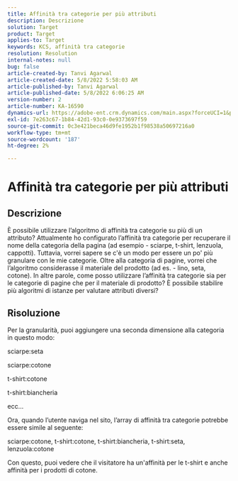 ```yaml
---
title: Affinità tra categorie per più attributi
description: Descrizione
solution: Target
product: Target
applies-to: Target
keywords: KCS, affinità tra categorie
resolution: Resolution
internal-notes: null
bug: false
article-created-by: Tanvi Agarwal
article-created-date: 5/8/2022 5:58:03 AM
article-published-by: Tanvi Agarwal
article-published-date: 5/8/2022 6:06:25 AM
version-number: 2
article-number: KA-16590
dynamics-url: https://adobe-ent.crm.dynamics.com/main.aspx?forceUCI=1&pagetype=entityrecord&etn=knowledgearticle&id=a8c617cd-93ce-ec11-a7b5-00224809c101
exl-id: 7e263c67-1b84-42d1-93c0-0e9373697f59
source-git-commit: 0c3e421beca46d9fe1952b1f98538a50697216a0
workflow-type: tm+mt
source-wordcount: '187'
ht-degree: 2%

---
```


# Affinità tra categorie per più attributi

## Descrizione

È possibile utilizzare l’algoritmo di affinità tra categorie su più di un attributo? Attualmente ho configurato l’affinità tra categorie per recuperare il nome della categoria della pagina (ad esempio - sciarpe, t-shirt, lenzuola, cappotti). Tuttavia, vorrei sapere se c&#39;è un modo per essere un po&#39; più granulare con le mie categorie. Oltre alla categoria di pagine, vorrei che l’algoritmo considerasse il materiale del prodotto (ad es. - lino, seta, cotone). In altre parole, come posso utilizzare l’affinità tra categorie sia per le categorie di pagine che per il materiale di prodotto? È possibile stabilire più algoritmi di istanze per valutare attributi diversi?

## Risoluzione


Per la granularità, puoi aggiungere una seconda dimensione alla categoria in questo modo:

sciarpe:seta

sciarpe:cotone

t-shirt:cotone

t-shirt:biancheria

ecc...

Ora, quando l’utente naviga nel sito, l’array di affinità tra categorie potrebbe essere simile al seguente:

sciarpe:cotone, t-shirt:cotone, t-shirt:biancheria, t-shirt:seta, lenzuola:cotone

Con questo, puoi vedere che il visitatore ha un&#39;affinità per le t-shirt e anche affinità per i prodotti di cotone.
